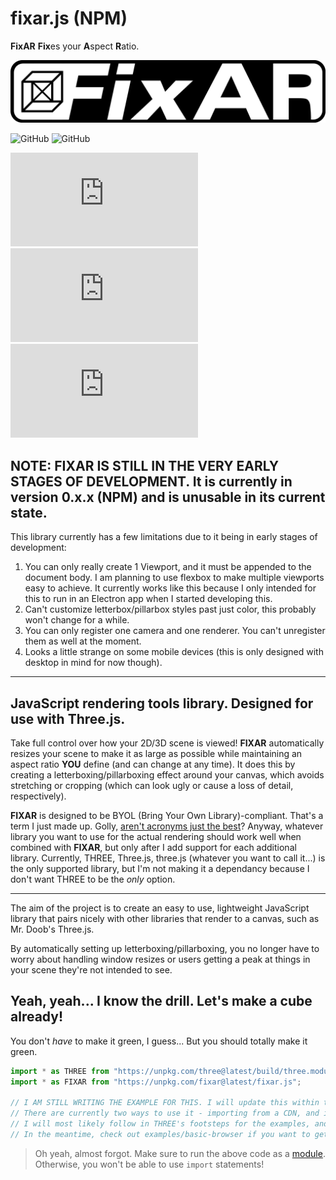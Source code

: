 # fixar.js (NPM)

**FixAR** **Fix**es your **A**spect **R**atio.

![](/img/fixar-logo-hires.png)

![GitHub](https://img.shields.io/badge/Supported%3A-Three.js-brightgreen)
![GitHub](https://img.shields.io/badge/Currently%20Unsupported%3A-Pixi.js%2C%20Several%20other%20libraries-red)

![GitHub Repo stars](https://img.shields.io/github/stars/BraidenPsiuk/fixar.js?color=yellow)
![GitHub file size in bytes](https://img.shields.io/github/size/BraidenPsiuk/fixar.js/fixar.min.js?label=minzipped%20size)
![GitHub](https://img.shields.io/github/license/BraidenPsiuk/fixar.js)

## NOTE: FIXAR IS STILL IN THE VERY EARLY STAGES OF DEVELOPMENT. It is currently in version 0.x.x (NPM) and is unusable in its current state.

This library currently has a few limitations due to it being in early stages of development:
1. You can only really create 1 Viewport, and it must be appended to the document body. I am planning to use flexbox to make multiple viewports easy to achieve. It currently works like this because I only intended for this to run in an Electron app when I started developing this.
2. Can't customize letterbox/pillarbox styles past just color, this probably won't change for a while.
3. You can only register one camera and one renderer. You can't unregister them as well at the moment.
4. Looks a little strange on some mobile devices (this is only designed with desktop in mind for now though).

___

## JavaScript rendering tools library. Designed for use with Three.js.

Take full control over how your 2D/3D scene is viewed! **FIXAR** automatically resizes your scene to make it as large as possible while maintaining an aspect ratio **YOU** define (and can change at any time). It does this by creating a letterboxing/pillarboxing effect around your canvas, which avoids stretching or cropping (which can look ugly or cause a loss of detail, respectively).

**FIXAR** is designed to be BYOL (Bring Your Own Library)-compliant. That's a term I just made up. Golly, [aren't acronyms just the best](https://gist.github.com/anonymous/ca9721fbf27e77667abb)? Anyway, whatever library you want to use for the actual rendering should work well when combined with **FIXAR**, but only after I add support for each additional library. Currently, THREE, Three.js, three.js (whatever you want to call it...) is the only supported library, but I'm not making it a dependancy because I don't want THREE to be the *only* option.

___

The aim of the project is to create an easy to use, lightweight JavaScript library that pairs nicely with other libraries that render to a canvas, such as Mr. Doob's Three.js.

<!-- I've always dreamed of making 3D visualizations and games in JavaScript. Three.js provides the means to do these things in a graspable way, but I've found that browser window resizes can be difficult to develop around. Users can resize their window at any time, which can introduce problems if you intended for your scene to be viewed at a specific aspect ratio. -->

By automatically setting up letterboxing/pillarboxing, you no longer have to worry about handling window resizes or users getting a peak at things in your scene they're not intended to see.


<!-- ## Usage

Explain what the code below does

We can have 2 import methods:
- CDN (for websites)
- Local (for Electron apps)
```sh
npm i fixar
``` -->

## Yeah, yeah... I know the drill. Let's make a cube already!
You don't *have* to make it green, I guess... But you should totally make it green.

```javascript
import * as THREE from "https://unpkg.com/three@latest/build/three.module.js";
import * as FIXAR from "https://unpkg.com/fixar@latest/fixar.js";

// I AM STILL WRITING THE EXAMPLE FOR THIS. I will update this within the week (by 3/16/2021)
// There are currently two ways to use it - importing from a CDN, and importing it locally.
// I will most likely follow in THREE's footsteps for the examples, and show multiple methods to use the lib.
// In the meantime, check out examples/basic-browser if you want to get an idea of how this library should work.
```
> Oh yeah, almost forgot. Make sure to run the above code as a [module](https://developer.mozilla.org/en-US/docs/Web/JavaScript/Guide/Modules). Otherwise, you won't be able to use `import` statements!